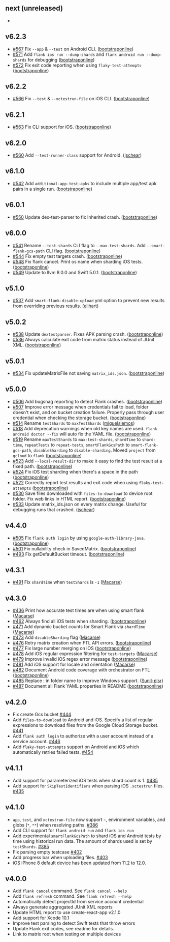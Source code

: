 ## next (unreleased)

- 

## v6.2.3

- [#567](https://github.com/TestArmada/flank/pull/567) Fix `--app` & `--test` on Android CLI. ([bootstraponline](https://github.com/bootstraponline))
- [#571](https://github.com/TestArmada/flank/pull/571) Add `flank ios run --dump-shards` and `flank android run --dump-shards` for debugging ([bootstraponline](https://github.com/bootstraponline))
- [#572](https://github.com/TestArmada/flank/pull/572) Fix exit code reporting when using `flaky-test-attempts` ([bootstraponline](https://github.com/bootstraponline))

## v6.2.2

- [#566](https://github.com/TestArmada/flank/pull/566) Fix `--test` & `--xctestrun-file` on iOS CLI. ([bootstraponline](https://github.com/bootstraponline))

## v6.2.1

- [#563](https://github.com/TestArmada/flank/pull/563) Fix CLI support for iOS. ([bootstraponline](https://github.com/bootstraponline))

## v6.2.0

- [#560](https://github.com/TestArmada/flank/pull/560) Add `--test-runner-class` support for Android. ([jschear](https://github.com/jschear))

## v6.1.0

- [#542](https://github.com/TestArmada/flank/pull/542) Add `additional-app-test-apks` to include multiple app/test apk pairs in a single run. ([bootstraponline](https://github.com/bootstraponline))

## v6.0.1

- [#550](https://github.com/TestArmada/flank/pull/550) Update dex-test-parser to fix Inherited crash. ([bootstraponline](https://github.com/bootstraponline))

## v6.0.0
- [#541](https://github.com/TestArmada/flank/pull/541) Rename `--test-shards` CLI flag to `--max-test-shards`. Add `--smart-flank-gcs-path` CLI flag. ([bootstraponline](https://github.com/bootstraponline))
- [#544](https://github.com/TestArmada/flank/pull/544) Fix empty test targets crash. ([bootstraponline](https://github.com/bootstraponline))
- [#548](https://github.com/TestArmada/flank/pull/548) Fix flank cancel. Print os name when sharding iOS tests. ([bootstraponline](https://github.com/bootstraponline))
- [#549](https://github.com/TestArmada/flank/pull/549) Update to llvm 8.0.0 and Swift 5.0.1. ([bootstraponline](https://github.com/bootstraponline))

## v5.1.0
- [#537](https://github.com/TestArmada/flank/pull/537) Add `smart-flank-disable-upload` yml option to prevent new results from overriding previous results. ([elihart](https://github.com/elihart))

## v5.0.2

- [#538](https://github.com/TestArmada/flank/pull/538) Update `dextestparser`. Fixes APK parsing crash. ([bootstraponline](https://github.com/bootstraponline))
- [#536](https://github.com/TestArmada/flank/pull/536) Always calculate exit code from matrix status instead of JUnit XML. ([bootstraponline](https://github.com/bootstraponline))

## v5.0.1

- [#534](https://github.com/TestArmada/flank/pull/534) Fix updateMatrixFile not saving `matrix_ids.json`. ([bootstraponline](https://github.com/bootstraponline))

## v5.0.0

- [#506](https://github.com/TestArmada/flank/pull/506) Add bugsnag reporting to detect Flank crashes. ([bootstraponline](https://github.com/bootstraponline))
- [#507](https://github.com/TestArmada/flank/pull/507) Improve error message when credentials fail to load, folder doesn't exist, and on bucket creation failure. Properly pass through user credential when checking the storage bucket. ([bootstraponline](https://github.com/bootstraponline))
- [#514](https://github.com/TestArmada/flank/pull/514) Rename `testShards` to `maxTestShards` ([miguelslemos](https://github.com/miguelslemos))
- [#518](https://github.com/TestArmada/flank/pull/518) Add deprecation warnings when old key names are used. `flank android doctor --fix` will auto fix the YAML file. ([bootstraponline](https://github.com/bootstraponline))
- [#519](https://github.com/TestArmada/flank/pull/519)  Rename `maxTestShards` to `max-test-shards`, `shardTime` to `shard-time`, `repeatTests` to `repeat-tests`, `smartFlankGcsPath` to `smart-flank-gcs-path`, `disableSharding` to `disable-sharding`. Moved `project` from `gcloud` to `flank` ([bootstraponline](https://github.com/bootstraponline))
- [#523](https://github.com/TestArmada/flank/pull/523) Add `--local-result-dir` to make it easy to find the test result at a fixed path. ([bootstraponline](https://github.com/bootstraponline))
- [#524](https://github.com/TestArmada/flank/pull/524) Fix iOS test sharding when there's a space in the path ([bootstraponline](https://github.com/bootstraponline))
- [#522](https://github.com/TestArmada/flank/pull/522) Correctly report test results and exit code when using `flaky-test-attempts` ([bootstraponline](https://github.com/bootstraponline))
- [#530](https://github.com/TestArmada/flank/pull/530) Save files downloaded with `files-to-download` to device root folder. Fix web links in HTML report. ([bootstraponline](https://github.com/bootstraponline))
- [#533](https://github.com/TestArmada/flank/pull/533) Update matrix_ids.json on every matrix change. Useful for debugging runs that crashed. ([jschear](https://github.com/jschear))

## v4.4.0

- [#505](https://github.com/TestArmada/flank/pull/505) Fix `flank auth login` by using `google-auth-library-java`. ([bootstraponline](https://github.com/bootstraponline))
- [#501](https://github.com/TestArmada/flank/pull/501) Fix nullability check in SavedMatrix. ([bootstraponline](https://github.com/bootstraponline))
- [#493](https://github.com/TestArmada/flank/pull/493) Fix getDefaultBucket timeout. ([bootstraponline](https://github.com/bootstraponline))

## v4.3.1

- [#491](https://github.com/TestArmada/flank/pull/491) Fix `shardTime` when `testShards` is `-1` ([Macarse](https://github.com/Macarse))

## v4.3.0

- [#436](https://github.com/TestArmada/flank/pull/436) Print how accurate test times are when using smart flank ([Macarse](https://github.com/Macarse))
- [#462](https://github.com/TestArmada/flank/pull/462) Always find all iOS tests when sharding. ([bootstraponline](https://github.com/bootstraponline))
- [#471](https://github.com/TestArmada/flank/pull/471) Add dynamic bucket counts for Smart Flank via `shardTime` ([Macarse](https://github.com/Macarse))
- [#473](https://github.com/TestArmada/flank/pull/473) Add `disableSharding` flag ([Macarse](https://github.com/Macarse))
- [#476](https://github.com/TestArmada/flank/pull/476) Retry matrix creation when FTL API errors. ([bootstraponline](https://github.com/bootstraponline))
- [#477](https://github.com/TestArmada/flank/pull/477) Fix large number merging on iOS ([bootstraponline](https://github.com/bootstraponline))
- [#478](https://github.com/TestArmada/flank/pull/478) Add iOS regular expression filtering for `test-targets` ([Macarse](https://github.com/Macarse))
- [#479](https://github.com/TestArmada/flank/pull/479) Improve invalid iOS regex error message ([bootstraponline](https://github.com/bootstraponline))
- [#481](https://github.com/TestArmada/flank/pull/481) Add iOS support for locale and orientation ([Macarse](https://github.com/Macarse))
- [#482](https://github.com/TestArmada/flank/pull/482) Document Android code coverage with orchestrator on FTL ([bootstraponline](https://github.com/bootstraponline))
- [#485](https://github.com/TestArmada/flank/pull/485) Replace : in folder name to improve Windows support. ([Sunil-plsr](https://github.com/Sunil-plsr))
- [#487](https://github.com/TestArmada/flank/pull/487) Document all Flank YAML properties in README ([bootstraponline](https://github.com/bootstraponline))

## v4.2.0

- Fix create Gcs bucket [#444](https://github.com/TestArmada/flank/pull/444)
- Add `files-to-download` to Android and iOS. Specify a list of regular expressions to download files from the Google Cloud Storage bucket. [#441](https://github.com/TestArmada/flank/pull/441)
- Add `flank auth login` to authorize with a user account instead of a service account. [#446](https://github.com/TestArmada/flank/pull/436)
- Add `flaky-test-attempts` support on Android and iOS which automatically retries failed tests. [#454](https://github.com/TestArmada/flank/pull/454)

## v4.1.1

- Add support for parameterized iOS tests when shard count is 1. [#435](https://github.com/TestArmada/flank/pull/435)
- Add support for `SkipTestIdentifiers` when parsing iOS `.xctestrun` files. [#435](https://github.com/TestArmada/flank/pull/435)

## v4.1.0

- `app`, `test`, and `xctestrun-file` now support `~`, environment variables, and globs (`*`, `**`) when resolving paths. [#386](https://github.com/TestArmada/flank/pull/386)
- Add CLI support for `flank android run` and `flank ios run`
- Add experimental `smartFlankGcsPath` to shard iOS and Android tests by time using historical run data. The amount of shards used is set by `testShards`. [#385](https://github.com/TestArmada/flank/pull/385)
- Fix parsing empty testcase [#402](https://github.com/TestArmada/flank/pull/402)
- Add progress bar when uploading files. [#403](https://github.com/TestArmada/flank/pull/403)
- iOS iPhone 8 default device has been updated from 11.2 to 12.0.

## v4.0.0

- Add `flank cancel` command. See `flank cancel --help`
- Add `flank refresh` command. See `flank refresh --help`
- Automatically detect projectId from service account credential
- Always generate aggregated JUnit XML reports
- Update HTML report to use create-react-app v2.1.0
- Add support for Xcode 10.1
- Improve test parsing to detect Swift tests that throw errors
- Update Flank exit codes, see readme for details.
- Link to matrix root when testing on multiple devices

